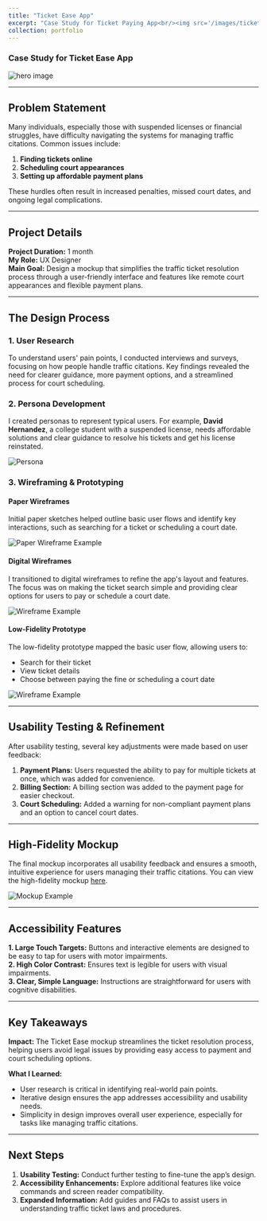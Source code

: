 ```yaml
---
title: "Ticket Ease App"
excerpt: "Case Study for Ticket Paying App<br/><img src='/images/ticketeasecover.png'>"
collection: portfolio
---
```


### Case Study for Ticket Ease App
![hero image](\images\ticketeasecover.png)

---

## Problem Statement

Many individuals, especially those with suspended licenses or financial struggles, have difficulty navigating the systems for managing traffic citations. Common issues include:

1. **Finding tickets online**
2. **Scheduling court appearances**
3. **Setting up affordable payment plans**

These hurdles often result in increased penalties, missed court dates, and ongoing legal complications.

---

## Project Details

**Project Duration:** 1 month  
**My Role:** UX Designer  
**Main Goal:** Design a mockup that simplifies the traffic ticket resolution process through a user-friendly interface and features like remote court appearances and flexible payment plans.

---

## The Design Process

### 1. **User Research**
To understand users' pain points, I conducted interviews and surveys, focusing on how people handle traffic citations. Key findings revealed the need for clearer guidance, more payment options, and a streamlined process for court scheduling.

### 2. **Persona Development**
I created personas to represent typical users. For example, **David Hernandez**, a college student with a suspended license, needs affordable solutions and clear guidance to resolve his tickets and get his license reinstated.

![Persona](\images\persona.png)

### 3. **Wireframing & Prototyping**

#### **Paper Wireframes**
Initial paper sketches helped outline basic user flows and identify key interactions, such as searching for a ticket or scheduling a court date.

![Paper Wireframe Example](\images\ticketappwireframes.jpg)

#### **Digital Wireframes**
I transitioned to digital wireframes to refine the app's layout and features. The focus was on making the ticket search simple and providing clear options for users to pay or schedule a court date.

![Wireframe Example](\images\lowmock.png)

#### **Low-Fidelity Prototype**
The low-fidelity prototype mapped the basic user flow, allowing users to:
- Search for their ticket
- View ticket details
- Choose between paying the fine or scheduling a court date

![Wireframe Example](\images\wireframe.png)

---

## Usability Testing & Refinement

After usability testing, several key adjustments were made based on user feedback:

1. **Payment Plans:** Users requested the ability to pay for multiple tickets at once, which was added for convenience.
2. **Billing Section:** A billing section was added to the payment page for easier checkout.
3. **Court Scheduling:** Added a warning for non-compliant payment plans and an option to cancel court dates.

---

## High-Fidelity Mockup

The final mockup incorporates all usability feedback and ensures a smooth, intuitive experience for users managing their traffic citations. You can view the high-fidelity mockup [here](https://www.figma.com/proto/0V8SdGkJP7hdwHhMcZfKcA/Ticket-App?node-id=92-19&t=DEfsFBjdzK5VHjFv-1).

![Mockup Example](\images\highfimock.png)

---

## Accessibility Features

**1. Large Touch Targets:** Buttons and interactive elements are designed to be easy to tap for users with motor impairments.  
**2. High Color Contrast:** Ensures text is legible for users with visual impairments.  
**3. Clear, Simple Language:** Instructions are straightforward for users with cognitive disabilities.

---

## Key Takeaways

**Impact:** The Ticket Ease mockup streamlines the ticket resolution process, helping users avoid legal issues by providing easy access to payment and court scheduling options.  

**What I Learned:**  
- User research is critical in identifying real-world pain points.
- Iterative design ensures the app addresses accessibility and usability needs.
- Simplicity in design improves overall user experience, especially for tasks like managing traffic citations.

---

## Next Steps

1. **Usability Testing:** Conduct further testing to fine-tune the app’s design.
2. **Accessibility Enhancements:** Explore additional features like voice commands and screen reader compatibility.
3. **Expanded Information:** Add guides and FAQs to assist users in understanding traffic ticket laws and procedures.